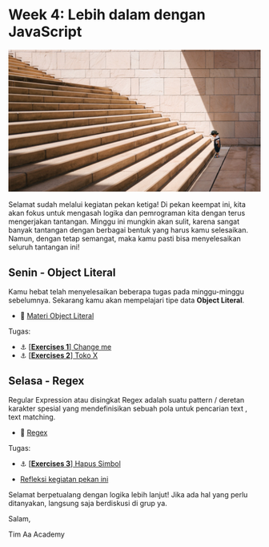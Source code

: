 # Week 4: Lebih dalam dengan JavaScript

![Let's start!](./week-4/assets/start.jpg)

Selamat sudah melalui kegiatan pekan ketiga! Di pekan keempat ini, kita akan fokus untuk mengasah logika dan pemrograman kita dengan terus mengerjakan tantangan. Minggu ini mungkin akan sulit, karena sangat banyak tantangan dengan berbagai bentuk yang harus kamu selesaikan. Namun, dengan tetap semangat, maka kamu pasti bisa menyelesaikan seluruh tantangan ini!

## Senin - Object Literal

Kamu hebat telah menyelesaikan beberapa tugas pada minggu-minggu sebelumnya. Sekarang kamu akan mempelajari tipe data **Object Literal**.

- :notebook_with_decorative_cover:
[Materi Object Literal](./week-4/learn/js-object-literal.md)

Tugas:

- :anchor:
[[**Exercises 1**] Change me](./week-4/challenge/challenge-object-literal.md)
- :anchor:
[[**Exercises 2**] Toko X](./week-4/challenge/challenge-toko-x.md)

## Selasa - Regex
Regular Expression atau disingkat Regex adalah suatu pattern / deretan karakter spesial yang mendefinisikan sebuah pola untuk pencarian text , text matching.
- :notebook_with_decorative_cover:
[Regex](./week-4/learn/regular-expressions.md)

Tugas:
- :anchor:
[[**Exercises 3**] Hapus Simbol](./week-4/challenge/challenge-hapus-simbol.md)


- [Refleksi kegiatan pekan ini](https://github.com/hacktiv8/phase-0-activities/blob/master/modules/reflection.md)

Selamat berpetualang dengan logika lebih lanjut! Jika ada hal yang perlu ditanyakan, langsung saja berdiskusi di grup ya.

Salam,

Tim Aa Academy
